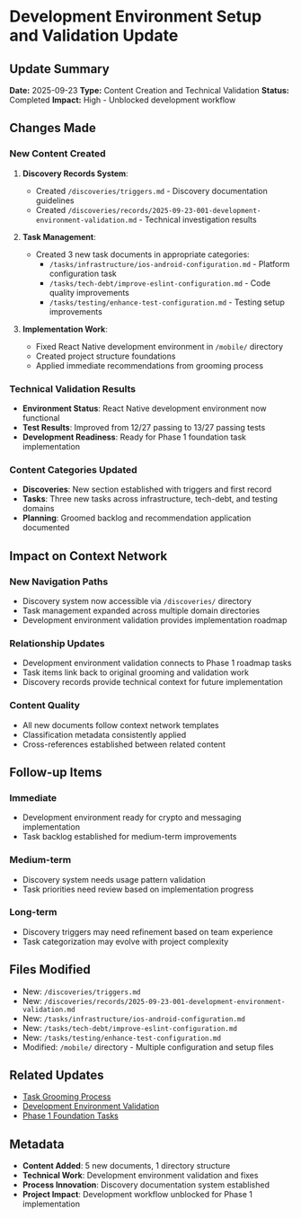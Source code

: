 # Development Environment Setup and Validation Update

## Update Summary
**Date:** 2025-09-23
**Type:** Content Creation and Technical Validation
**Status:** Completed
**Impact:** High - Unblocked development workflow

## Changes Made

### New Content Created
1. **Discovery Records System**:
   - Created `/discoveries/triggers.md` - Discovery documentation guidelines
   - Created `/discoveries/records/2025-09-23-001-development-environment-validation.md` - Technical investigation results

2. **Task Management**:
   - Created 3 new task documents in appropriate categories:
     - `/tasks/infrastructure/ios-android-configuration.md` - Platform configuration task
     - `/tasks/tech-debt/improve-eslint-configuration.md` - Code quality improvements
     - `/tasks/testing/enhance-test-configuration.md` - Testing setup improvements

3. **Implementation Work**:
   - Fixed React Native development environment in `/mobile/` directory
   - Created project structure foundations
   - Applied immediate recommendations from grooming process

### Technical Validation Results
- **Environment Status**: React Native development environment now functional
- **Test Results**: Improved from 12/27 passing to 13/27 passing tests
- **Development Readiness**: Ready for Phase 1 foundation task implementation

### Content Categories Updated
- **Discoveries**: New section established with triggers and first record
- **Tasks**: Three new tasks across infrastructure, tech-debt, and testing domains
- **Planning**: Groomed backlog and recommendation application documented

## Impact on Context Network

### New Navigation Paths
- Discovery system now accessible via `/discoveries/` directory
- Task management expanded across multiple domain directories
- Development environment validation provides implementation roadmap

### Relationship Updates
- Development environment validation connects to Phase 1 roadmap tasks
- Task items link back to original grooming and validation work
- Discovery records provide technical context for future implementation

### Content Quality
- All new documents follow context network templates
- Classification metadata consistently applied
- Cross-references established between related content

## Follow-up Items

### Immediate
- Development environment ready for crypto and messaging implementation
- Task backlog established for medium-term improvements

### Medium-term
- Discovery system needs usage pattern validation
- Task priorities need review based on implementation progress

### Long-term
- Discovery triggers may need refinement based on team experience
- Task categorization may evolve with project complexity

## Files Modified
- New: `/discoveries/triggers.md`
- New: `/discoveries/records/2025-09-23-001-development-environment-validation.md`
- New: `/tasks/infrastructure/ios-android-configuration.md`
- New: `/tasks/tech-debt/improve-eslint-configuration.md`
- New: `/tasks/testing/enhance-test-configuration.md`
- Modified: `/mobile/` directory - Multiple configuration and setup files

## Related Updates
- [Task Grooming Process](../../planning/groomed-backlog-2025-09-23.md)
- [Development Environment Validation](../../planning/development-environment-validation.md)
- [Phase 1 Foundation Tasks](../../planning/feature-roadmap/task-breakdown.md)

## Metadata
- **Content Added**: 5 new documents, 1 directory structure
- **Technical Work**: Development environment validation and fixes
- **Process Innovation**: Discovery documentation system established
- **Project Impact**: Development workflow unblocked for Phase 1 implementation
